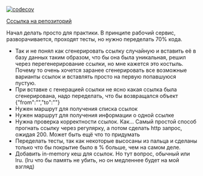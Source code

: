 [![codecov](https://codecov.io/gh/alekseysychev/avito-auto-backend-trainee-assignment/branch/main/graph/badge.svg?token=H4SH8P2YD4)](https://codecov.io/gh/alekseysychev/avito-auto-backend-trainee-assignment)

[Сссылка на репозиторий](https://github.com/avito-tech/auto-backend-trainee-assignment)

Начал делать просто для практики.
В принципе рабочий сервис, разворачивается, проходят тесты, но нужно переделать 70% кода. 

- Так и не понял как сгенерировать ссылку случайную и вставить её в базу данных таким образом, что бы она была уникальная, решил через перегенерирование ссылки, но мне кажется это костыль. Почему то очень хочется заранее сгенерировать все возможные варианты ссылок и вставлять просто на первую попавшуюся пустую.
- При вставке с генерацией ссылки не ясно какая ссылка была сгенерирована, надо переделать, что бы возвращался объект {"from":"","to":""}
- Нужен маршрут для получения списка ссылок
- Нужен маршрут для получения информации о одной ссылке
- Нужна проверка корректности ссылок. Как... Самый простой способ прогнать ссылку через регулярку, а потом сделать http запрос, ожидая 200. Может быть ещё что то придумать
- Переделать тесты, так как некоторые высосаны из пальца и сделаны только что бы покрытие было в % больше, чем на самом деле.
- Добавить in-memory кеш для ссылок. Но тут вопрос, обычный или lru. (lru что бы память не убить, но он медленнее будет на мой взгляд)